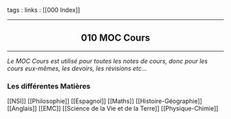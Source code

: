 tags : 
links : [[000 Index]]

****

<h2 style="text-align: center;"> 010 MOC Cours </h2>

****


*Le MOC Cours est utilisé pour toutes les notes de cours, donc pour les cours eux-mêmes, les devoirs, les révisions etc...*


### Les différentes Matières

[[NSI]]
[[Philosophie]]
[[Espagnol]]
[[Maths]]
[[Histoire-Géographie]]
[[Anglais]]
[[EMC]]
[[Science de la Vie et de la Terre]]
[[Physique-Chimie]]